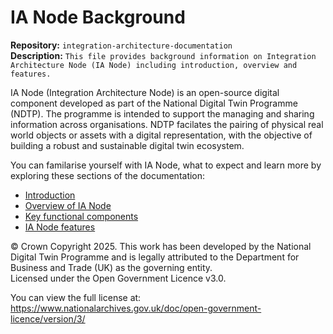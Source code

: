 # IA Node Background

**Repository:** `integration-architecture-documentation`  
**Description:** `This file provides background information on Integration Architecture Node (IA Node) including introduction, overview and features.`  
<!-- SPDX-License-Identifier: OGL-UK-3.0 -->

IA Node (Integration Architecture Node) is an open-source digital component developed as part of the National Digital Twin Programme (NDTP). The programme is intended to support the managing and sharing information across organisations. NDTP facilates the pairing of physical real world objects or assets with a digital representation, with the objective of building a robust and sustainable digital twin ecosystem.

You can familarise yourself with IA Node, what to expect and learn more by exploring these sections of the documentation:
-	[Introduction](./introduction-context.md)
- [Overview of IA Node](../integration-architecture.md#integration-architecture-overview) 
- [Key functional components](./key-functional-components.md#key-functional-components-of-an-ia-node) 
- [IA Node features](./features.md#ianode-features)


© Crown Copyright 2025. This work has been developed by the National Digital Twin Programme and is legally attributed to the Department for Business and Trade (UK) as the governing entity.  
Licensed under the Open Government Licence v3.0.  

You can view the full license at:  
https://www.nationalarchives.gov.uk/doc/open-government-licence/version/3/
